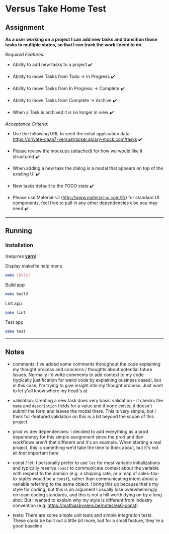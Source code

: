 # Versus Take Home Test

## Assignment

**As a user working on a project I can add new tasks and transition those tasks to multiple states, so that I can track the work I need to do.**

*Required Features:*

* Ability to add new tasks to a project :heavy_check_mark:

* Ability to move Tasks from Todo -> In Progress :heavy_check_mark:

* Ability to move Tasks from In Progress -> Complete  :heavy_check_mark:

* Ability to move Tasks from Complete -> Archive :heavy_check_mark:

* When a Task is archived it is no longer in view :heavy_check_mark:

*Acceptance Criteria:*

* Use the following URL to seed the initial application data - https://private-caaa7-versustracker.apiary-mock.com/tasks :heavy_check_mark:

* Please review the mockups (attached) for how we would like it structured :heavy_check_mark:

* When adding a new task the dialog is a modal that appears on top of the existing UI :heavy_check_mark:

* New tasks default to the TODO state :heavy_check_mark:

* Please use Material-UI (http://www.material-ui.com/#/) for standard UI components, feel free to pull in any other dependencies else you may need :heavy_check_mark:


---

## Running

### Installation
(requires [**yarn**](https://yarnpkg.com/lang/en/))

Display makefile help menu
```bash
make [help]
```

Build app
```bash
make build
```

Lint app
```bash
make lint
```

Test app
```bash
make test
```
---


## Notes

* comments: I've added some comments throughout the code explaining my thought process and concerns / thoughts about potential future issues. Normally I'd write comments to add context to my code (typically justification for weird code by explaining business cases), but in this case, I'm trying to give insight into my thought process. Just want to let y'all know where my head's at.

* validation: Creating a new task does very basic validation - it checks the `name` and `description` fields for a value and if none exists, it doesn't submit the form and leaves the modal there. This is very simple, but I think full-featured validation on this is a bit beyond the scope of this project.

* prod vs dev dependencies: I decided to add everything as a prod dependency for this simple assignment since the prod and dev workflows aren't that different and it's an example. When starting a real project, this is something we'd take the time to think about, but it's not all _that_ important here

* const / let: I personally prefer to use `let` for most variable initializations and typically reserve `const` to communicate context about the variable with respect to the domain (e.g. a shipping rate, or a map of sales-tax-to-states would be a `const`), rather than communicating intent about a variable referring to the same object. I bring this up because that's my style for coding, but this is an argument I usually lose overwhelmingly on team coding standards, and this is not a hill worth dying on by a long shot. But I wanted to explain why my style is different from industry convention (e.g: https://mathiasbynens.be/notes/es6-const)

* tests: There are some simple unit tests and simple integration tests. These could be built out a little bit more, but for a small feature, they're a good baseline
